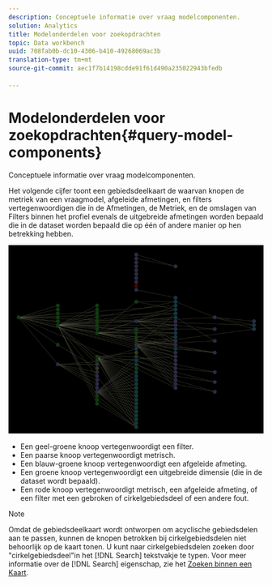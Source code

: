 ```yaml
---
description: Conceptuele informatie over vraag modelcomponenten.
solution: Analytics
title: Modelonderdelen voor zoekopdrachten
topic: Data workbench
uuid: 708fab0b-dc10-4306-b410-49268069ac3b
translation-type: tm+mt
source-git-commit: aec1f7b14198cdde91f61d490a235022943bfedb

---
```



# Modelonderdelen voor zoekopdrachten{#query-model-components}

Conceptuele informatie over vraag modelcomponenten.

Het volgende cijfer toont een gebiedsdeelkaart de waarvan knopen de metriek van een vraagmodel, afgeleide afmetingen, en filters vertegenwoordigen die in de Afmetingen, de Metriek, en de omslagen van Filters binnen het profiel evenals de uitgebreide afmetingen worden bepaald die in de dataset worden bepaald die op één of andere manier op hen betrekking hebben.

![](assets/vis_DependencyMap_QueryModel.png)

* Een geel-groene knoop vertegenwoordigt een filter.
* Een paarse knoop vertegenwoordigt metrisch.
* Een blauw-groene knoop vertegenwoordigt een afgeleide afmeting.
* Een groene knoop vertegenwoordigt een uitgebreide dimensie (die in de dataset wordt bepaald).
* Een rode knoop vertegenwoordigt metrisch, een afgeleide afmeting, of een filter met een gebroken of cirkelgebiedsdeel of een andere fout.

>[!NOTE]
>
>Omdat de gebiedsdeelkaart wordt ontworpen om acyclische gebiedsdelen aan te passen, kunnen de knopen betrokken bij cirkelgebiedsdelen niet behoorlijk op de kaart tonen. U kunt naar cirkelgebiedsdelen zoeken door &quot;cirkelgebiedsdeel&quot;in het [!DNL Search] tekstvakje te typen. Voor meer informatie over de [!DNL Search] eigenschap, zie het [Zoeken binnen een Kaart](../../../../../home/c-get-started/c-admin-intrf/c-dataset-mgrs/c-dep-maps/t-srch-map.md#task-a1e7065a538d46c78a7d28676d880dfb).

